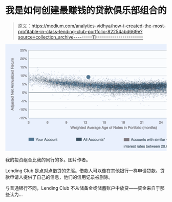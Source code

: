# 我是如何创建最赚钱的贷款俱乐部组合的

> 原文：<https://medium.com/analytics-vidhya/how-i-created-the-most-profitable-in-class-lending-club-portfolio-82254abd669e?source=collection_archive---------11----------------------->

![](img/a3abccb43c40d513bee906e9610739eb.png)

我的投资组合比我的同行的多。图片作者。

Lending Club 是点对点借贷的先驱。借款人可以像在其他银行一样申请贷款。贷款申请人提供了自己的信息，他们的信用记录被删除。

与普通银行不同，Lending Club 不从储备金或储蓄账户中放贷——资金来自于那些认为…
